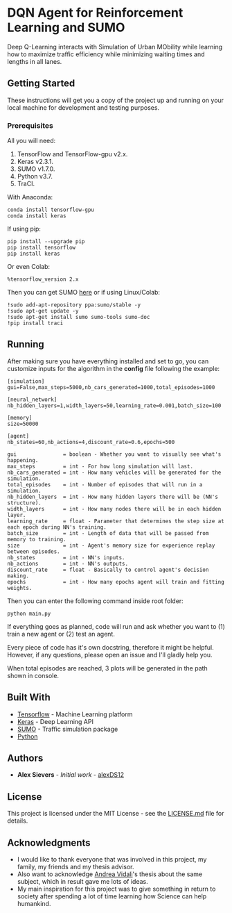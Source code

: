 # DQN Agent for Reinforcement Learning and SUMO

Deep Q-Learning interacts with Simulation of Urban MObility while learning how to maximize traffic efficiency while minimizing waiting times and lengths in all lanes.

## Getting Started

These instructions will get you a copy of the project up and running on your local machine for development and testing purposes.

### Prerequisites

All you will need:

1. TensorFlow and TensorFlow-gpu v2.x.
2. Keras v2.3.1.
3. SUMO v1.7.0.
4. Python v3.7.
5. TraCI.

With Anaconda:
```
conda install tensorflow-gpu
conda install keras
```
If using pip:
```
pip install --upgrade pip
pip install tensorflow
pip install keras
```
Or even Colab:
```
%tensorflow_version 2.x
```

Then you can get SUMO [here](https://sumo.dlr.de/docs/Downloads.php) or if using Linux/Colab:

```
!sudo add-apt-repository ppa:sumo/stable -y
!sudo apt-get update -y
!sudo apt-get install sumo sumo-tools sumo-doc
!pip install traci
```

## Running 

After making sure you have everything installed and set to go, you can customize inputs for the algorithm in the **config** file following the example:

```
[simulation]
gui=False,max_steps=5000,nb_cars_generated=1000,total_episodes=1000

[neural_network]
nb_hidden_layers=1,width_layers=50,learning_rate=0.001,batch_size=100

[memory]
size=50000

[agent]
nb_states=60,nb_actions=4,discount_rate=0.6,epochs=500
```

```
gui               = boolean - Whether you want to visually see what's happening.
max_steps         = int - For how long simulation will last.
nb_cars_generated = int - How many vehicles will be generated for the simulation.
total_episodes    = int - Number of episodes that will run in a simulation.
nb_hidden_layers  = int - How many hidden layers there will be (NN's structure).
width_layers      = int - How many nodes there will be in each hidden layer.
learning_rate     = float - Parameter that determines the step size at each epoch during NN's training.
batch_size        = int - Length of data that will be passed from memory to training.
size              = int - Agent's memory size for experience replay between episodes.
nb_states         = int - NN's inputs.
nb_actions        = int - NN's outputs.
discount_rate     = float - Basically to control agent's decision making.
epochs            = int - How many epochs agent will train and fitting weights.
```

Then you can enter the following command inside root folder:

```
python main.py
```

If everything goes as planned, code will run and ask whether you want to (1) train a new agent or (2) test an agent.

Every piece of code has it's own docstring, therefore it might be helpful. However, if any questions, please open an issue and I'll gladly help you.

When total episodes are reached, 3 plots will be generated in the path shown in console.

## Built With

* [Tensorflow](https://www.tensorflow.org/) - Machine Learning platform
* [Keras](https://keras.io/) - Deep Learning API
* [SUMO](https://www.eclipse.org/sumo/) - Traffic simulation package
* [Python](https://www.python.org/)

## Authors

* **Alex Sievers** - *Initial work* - [alexDS12](https://github.com/alexDS12)

## License

This project is licensed under the MIT License - see the [LICENSE.md](LICENSE.md) file for details.

## Acknowledgments

* I would like to thank everyone that was involved in this project, my family, my friends and my thesis advisor.
* Also want to acknowledge [Andrea Vidali](https://github.com/AndreaVidali/Deep-QLearning-Agent-for-Traffic-Signal-Control)'s thesis about the same subject, which in result gave me lots of ideas.
* My main inspiration for this project was to give something in return to society after spending a lot of time learning how Science can help humankind.
